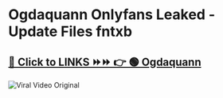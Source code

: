 
 # Ogdaquann Onlyfans Leaked - Update Files fntxb

## <h2><a href="https://clipsfans.com/Ogdaquann&ref=git">🔗 Click to LINKS ⏩⏩ 👉 🟢 Ogdaquann </a></h2>

<a href="https://clipsfans.com/Ogdaquann&ref=git" rel="nofollow" data-target="animated-image.originalLink"><img src="https://i.ibb.co.com/xMMVF88/686577567.gif" alt="Viral Video Original" style="max-width: 100%; display: inline-block;" data-target="animated-image.originalImage"></a>

